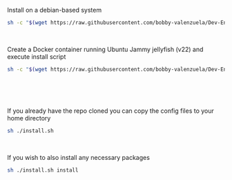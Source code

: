 

Install on a debian-based system
```bash
sh -c "$(wget https://raw.githubusercontent.com/bobby-valenzuela/Dev-Environment/refs/heads/main/init.sh -O -)"
```

<br />

Create a Docker container running Ubuntu Jammy jellyfish (v22) and execute install script
```bash
sh -c "$(wget https://raw.githubusercontent.com/bobby-valenzuela/Dev-Environment/refs/heads/main/jammy_init.sh -O -)"
```

<br />

<br />

<br />

If you already have the repo cloned you can copy the config files to your home directory
```bash
sh ./install.sh
```

<br />

If you wish to also install any necessary packages
```bash
sh ./install.sh install
```
